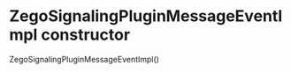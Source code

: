 


# ZegoSignalingPluginMessageEventImpl constructor







ZegoSignalingPluginMessageEventImpl()












